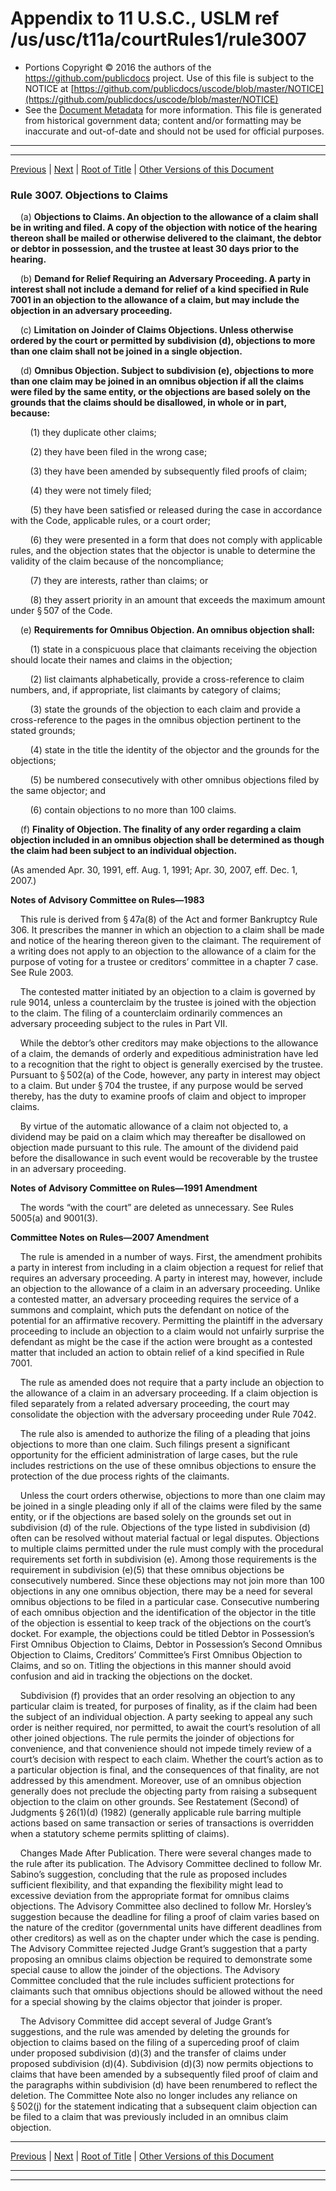 ---
---

# Appendix to 11 U.S.C., USLM ref /us/usc/t11a/courtRules1/rule3007

* Portions Copyright © 2016 the authors of the https://github.com/publicdocs project.
  Use of this file is subject to the NOTICE at [https://github.com/publicdocs/uscode/blob/master/NOTICE](https://github.com/publicdocs/uscode/blob/master/NOTICE)
* See the [Document Metadata](././../../../..//README.md) for more information.
  This file is generated from historical government data; content and/or formatting may be inaccurate and out-of-date and should not be used for official purposes.

----------
----------

[Previous](./../../../..//us/usc/t11a/courtRules1/m__us_usc_t11a_courtRules1_rule3006.md) | [Next](./../../../..//us/usc/t11a/courtRules1/m__us_usc_t11a_courtRules1_rule3008.md) | [Root of Title](./../../../../) | [Other Versions of this Document](https://publicdocs.github.io/go/links?ns=uslm&ref=%2Fus%2Fusc%2Ft11a%2FcourtRules1%2Frule3007)

### Rule 3007. Objections to Claims

    (a) __Objections to Claims. An objection to the allowance of a claim shall be in writing and filed. A copy of the objection with notice of the hearing thereon shall be mailed or otherwise delivered to the claimant, the debtor or debtor in possession, and the trustee at least 30 days prior to the hearing.__ 

    (b) __Demand for Relief Requiring an Adversary Proceeding. A party in interest shall not include a demand for relief of a kind specified in Rule 7001 in an objection to the allowance of a claim, but may include the objection in an adversary proceeding.__ 

    (c) __Limitation on Joinder of Claims Objections. Unless otherwise ordered by the court or permitted by subdivision (d), objections to more than one claim shall not be joined in a single objection.__ 

    (d) __Omnibus Objection. Subject to subdivision (e), objections to more than one claim may be joined in an omnibus objection if all the claims were filed by the same entity, or the objections are based solely on the grounds that the claims should be disallowed, in whole or in part, because:__ 

        (1) they duplicate other claims;

        (2) they have been filed in the wrong case;

        (3) they have been amended by subsequently filed proofs of claim;

        (4) they were not timely filed;

        (5) they have been satisfied or released during the case in accordance with the Code, applicable rules, or a court order;

        (6) they were presented in a form that does not comply with applicable rules, and the objection states that the objector is unable to determine the validity of the claim because of the noncompliance;

        (7) they are interests, rather than claims; or

        (8) they assert priority in an amount that exceeds the maximum amount under § 507 of the Code.

    (e) __Requirements for Omnibus Objection. An omnibus objection shall:__ 

        (1) state in a conspicuous place that claimants receiving the objection should locate their names and claims in the objection;

        (2) list claimants alphabetically, provide a cross-reference to claim numbers, and, if appropriate, list claimants by category of claims;

        (3) state the grounds of the objection to each claim and provide a cross-reference to the pages in the omnibus objection pertinent to the stated grounds;

        (4) state in the title the identity of the objector and the grounds for the objections;

        (5) be numbered consecutively with other omnibus objections filed by the same objector; and

        (6) contain objections to no more than 100 claims.

    (f) __Finality of Objection. The finality of any order regarding a claim objection included in an omnibus objection shall be determined as though the claim had been subject to an individual objection.__ 

(As amended Apr. 30, 1991, eff. Aug. 1, 1991; Apr. 30, 2007, eff. Dec. 1, 2007.)

 __Notes of Advisory Committee on Rules—1983__ 

    This rule is derived from § 47a(8) of the Act and former Bankruptcy Rule 306. It prescribes the manner in which an objection to a claim shall be made and notice of the hearing thereon given to the claimant. The requirement of a writing does not apply to an objection to the allowance of a claim for the purpose of voting for a trustee or creditors’ committee in a chapter 7 case. See Rule 2003.

    The contested matter initiated by an objection to a claim is governed by rule 9014, unless a counterclaim by the trustee is joined with the objection to the claim. The filing of a counterclaim ordinarily commences an adversary proceeding subject to the rules in Part VII.

    While the debtor’s other creditors may make objections to the allowance of a claim, the demands of orderly and expeditious administration have led to a recognition that the right to object is generally exercised by the trustee. Pursuant to § 502(a) of the Code, however, any party in interest may object to a claim. But under § 704 the trustee, if any purpose would be served thereby, has the duty to examine proofs of claim and object to improper claims.

    By virtue of the automatic allowance of a claim not objected to, a dividend may be paid on a claim which may thereafter be disallowed on objection made pursuant to this rule. The amount of the dividend paid before the disallowance in such event would be recoverable by the trustee in an adversary proceeding.

 __Notes of Advisory Committee on Rules—1991 Amendment__ 

    The words “with the court” are deleted as unnecessary. See Rules 5005(a) and 9001(3).

 __Committee Notes on Rules—2007 Amendment__ 

    The rule is amended in a number of ways. First, the amendment prohibits a party in interest from including in a claim objection a request for relief that requires an adversary proceeding. A party in interest may, however, include an objection to the allowance of a claim in an adversary proceeding. Unlike a contested matter, an adversary proceeding requires the service of a summons and complaint, which puts the defendant on notice of the potential for an affirmative recovery. Permitting the plaintiff in the adversary proceeding to include an objection to a claim would not unfairly surprise the defendant as might be the case if the action were brought as a contested matter that included an action to obtain relief of a kind specified in Rule 7001.

    The rule as amended does not require that a party include an objection to the allowance of a claim in an adversary proceeding. If a claim objection is filed separately from a related adversary proceeding, the court may consolidate the objection with the adversary proceeding under Rule 7042.

    The rule also is amended to authorize the filing of a pleading that joins objections to more than one claim. Such filings present a significant opportunity for the efficient administration of large cases, but the rule includes restrictions on the use of these omnibus objections to ensure the protection of the due process rights of the claimants.

    Unless the court orders otherwise, objections to more than one claim may be joined in a single pleading only if all of the claims were filed by the same entity, or if the objections are based solely on the grounds set out in subdivision (d) of the rule. Objections of the type listed in subdivision (d) often can be resolved without material factual or legal disputes. Objections to multiple claims permitted under the rule must comply with the procedural requirements set forth in subdivision (e). Among those requirements is the requirement in subdivision (e)(5) that these omnibus objections be consecutively numbered. Since these objections may not join more than 100 objections in any one omnibus objection, there may be a need for several omnibus objections to be filed in a particular case. Consecutive numbering of each omnibus objection and the identification of the objector in the title of the objection is essential to keep track of the objections on the court’s docket. For example, the objections could be titled Debtor in Possession’s First Omnibus Objection to Claims, Debtor in Possession’s Second Omnibus Objection to Claims, Creditors’ Committee’s First Omnibus Objection to Claims, and so on. Titling the objections in this manner should avoid confusion and aid in tracking the objections on the docket.

    Subdivision (f) provides that an order resolving an objection to any particular claim is treated, for purposes of finality, as if the claim had been the subject of an individual objection. A party seeking to appeal any such order is neither required, nor permitted, to await the court’s resolution of all other joined objections. The rule permits the joinder of objections for convenience, and that convenience should not impede timely review of a court’s decision with respect to each claim. Whether the court’s action as to a particular objection is final, and the consequences of that finality, are not addressed by this amendment. Moreover, use of an omnibus objection generally does not preclude the objecting party from raising a subsequent objection to the claim on other grounds. See Restatement (Second) of Judgments § 26(1)(d) (1982) (generally applicable rule barring multiple actions based on same transaction or series of transactions is overridden when a statutory scheme permits splitting of claims).

    Changes Made After Publication. There were several changes made to the rule after its publication. The Advisory Committee declined to follow Mr. Sabino’s suggestion, concluding that the rule as proposed includes sufficient flexibility, and that expanding the flexibility might lead to excessive deviation from the appropriate format for omnibus claims objections. The Advisory Committee also declined to follow Mr. Horsley’s suggestion because the deadline for filing a proof of claim varies based on the nature of the creditor (governmental units have different deadlines from other creditors) as well as on the chapter under which the case is pending. The Advisory Committee rejected Judge Grant’s suggestion that a party proposing an omnibus claims objection be required to demonstrate some special cause to allow the joinder of the objections. The Advisory Committee concluded that the rule includes sufficient protections for claimants such that omnibus objections should be allowed without the need for a special showing by the claims objector that joinder is proper.

    The Advisory Committee did accept several of Judge Grant’s suggestions, and the rule was amended by deleting the grounds for objection to claims based on the filing of a superceding proof of claim under proposed subdivision (d)(3) and the transfer of claims under proposed subdivision (d)(4). Subdivision (d)(3) now permits objections to claims that have been amended by a subsequently filed proof of claim and the paragraphs within subdivision (d) have been renumbered to reflect the deletion. The Committee Note also no longer includes any reliance on § 502(j) for the statement indicating that a subsequent claim objection can be filed to a claim that was previously included in an omnibus claim objection.

----------

[Previous](./../../../..//us/usc/t11a/courtRules1/m__us_usc_t11a_courtRules1_rule3006.md) | [Next](./../../../..//us/usc/t11a/courtRules1/m__us_usc_t11a_courtRules1_rule3008.md) | [Root of Title](./../../../../) | [Other Versions of this Document](https://publicdocs.github.io/go/links?ns=uslm&ref=%2Fus%2Fusc%2Ft11a%2FcourtRules1%2Frule3007)

----------
----------



